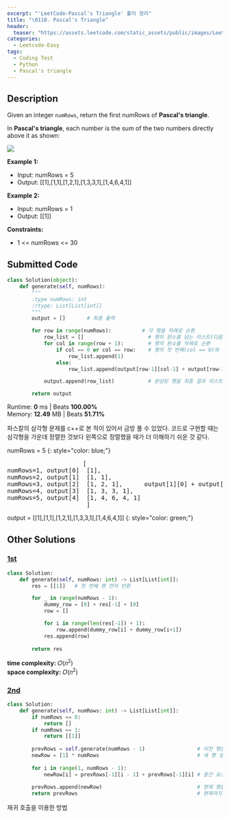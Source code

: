 ```yaml
---
excerpt: "'LeetCode-Pascal's Triangle' 풀이 정리"
title: "\0118. Pascal's Triangle"
header:
  teaser: "https://assets.leetcode.com/static_assets/public/images/LeetCode_Sharing.png"
categories:
  - Leetcode-Easy
tags:
  - Coding Test
  - Python
  - Pascal's triangle
---
```


## <i class="fa-solid fa-file-lines"></i> Description

Given an integer `numRows`, return the first numRows of **Pascal's triangle**.

In **Pascal's triangle**, each number is the sum of the two numbers directly above it as shown:

![](https://upload.wikimedia.org/wikipedia/commons/0/0d/PascalTriangleAnimated2.gif)

**Example 1:**

- Input: numRows = 5
- Output: [[1],[1,1],[1,2,1],[1,3,3,1],[1,4,6,4,1]]

**Example 2:**

- Input: numRows = 1
- Output: [[1]]

**Constraints:**

- 1 <= numRows <= 30

## <i class="fa-solid fa-cloud-arrow-up"></i> Submitted Code

```python
class Solution(object):
    def generate(self, numRows):
        """
        :type numRows: int
        :rtype: List[List[int]]
        """
        output = []       # 최종 출력

        for row in range(numRows):          # 각 행을 차례로 순환
            row_list = []                     # 행의 원소를 담는 리스트(다음 행을 만들기 전에 항상 초기화)
            for col in range(row + 1):        # 행의 원소를 차례로 순환
                if col == 0 or col == row:    # 행의 첫 번째(col == 0)와 마지막(col == row)은 1
                    row_list.append(1)        
                else:
                    row_list.append(output[row-1][col-1] + output[row-1][col])  # 바로 위 행의 두 항목 합

            output.append(row_list)           # 완성된 행을 최종 결과 리스트에 추가

        return output
```
<i class="fa-solid fa-clock"></i> Runtime: **0** ms \| Beats **100.00%**    
<i class="fa-solid fa-memory"></i> Memory: **12.49** MB \| Beats **51.71%**

파스칼의 삼각형 문제를 c++로 본 적이 있어서 금방 풀 수 있었다. 코드로 구현할 때는 삼각형을 가운데 정렬한 것보다 왼쪽으로 정렬했을 때가 더 이해하기 쉬운 것 같다.

numRows = 5
{: style="color: blue;"}

<pre>
                     [
numRows=1, output[0]  [1],
numRows=2, output[1]  [1, 1],
numRows=3, output[2]  [1, 2, 1],      output[1][0] + output[1][1] = 1+1 = 2
numRows=4, output[3]  [1, 3, 3, 1],
numRows=5, output[4]  [1, 4, 6, 4, 1]
                      ]
</pre>

output = [[1],[1,1],[1,2,1],[1,3,3,1],[1,4,6,4,1]]
{: style="color: green;"}

## <i class="fa-solid fa-flask"></i> Other Solutions

### <a href="https://leetcode.com/problems/pascals-triangle/solutions/6209724/video-adding-0-at-the-both-sides-python-javascript-java-c/" target="_blank">1st</a>

```python
class Solution:
    def generate(self, numRows: int) -> List[List[int]]:
        res = [[1]]   # 첫 번째 행 먼저 반환

        for _ in range(numRows - 1):
            dummy_row = [0] + res[-1] + [0]
            row = []

            for i in range(len(res[-1]) + 1):
                row.append(dummy_row[i] + dummy_row[i+1])
            res.append(row)
        
        return res
```
<i class="fa-solid fa-clock"></i> **time complexity:** 𝑂(𝑛<sup>2</sup>)      
<i class="fa-solid fa-memory"></i> **space complexity:** 𝑂(𝑛<sup>2</sup>)  

### <a href="https://leetcode.com/problems/pascals-triangle/solutions/4016203/three-approachesbeginner-friendlyfull-ex-c39l/" target="_blank">2nd</a>

```python
class Solution:
    def generate(self, numRows: int) -> List[List[int]]:
        if numRows == 0:
            return []
        if numRows == 1:
            return [[1]]
        
        prevRows = self.generate(numRows - 1)                 # 이전 행을 재귀호출
        newRow = [1] * numRows                                # 새 행 생성
        
        for i in range(1, numRows - 1):
            newRow[i] = prevRows[-1][i - 1] + prevRows[-1][i] # 중간 요소들 계산
        
        prevRows.append(newRow)                               # 현재 행을 추가
        return prevRows                                       # 현재까지 완성된 전체 목록 반환
```
재귀 호출을 이용한 방법